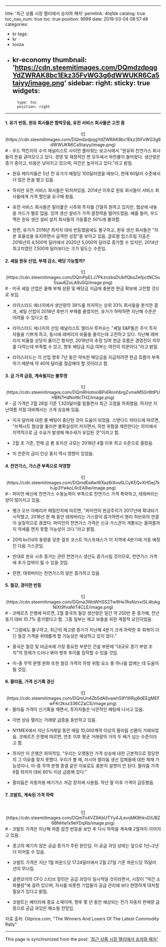 
---
title: '최근 상품 시장 랠리에서 승자와 패자'
permlink: 4tqfde
catalog: true
toc_nav_num: true
toc: true
position: 9999
date: 2019-03-04 08:57:48
categories:
- kr
tags:
- kr
- tooza
- kr-economy
thumbnail: 'https://cdn.steemitimages.com/DQmdzdpqgYdZWRAK8bc1Ekz35FvWG3g6dWWUKR6Ca5taiyy/image.png'
sidebar:
    right:
        sticky: true
widgets:
    -
        type: toc
        position: right
---


#### 1. 유가 반등, 원유 회사들은 함박웃음, 유전 서비스 회사들은 고전 중
<center>
![](https://cdn.steemitimages.com/DQmdzdpqgYdZWRAK8bc1Ekz35FvWG3g6dWWUKR6Ca5taiyy/image.png)
</center>
#
- 우드 맥킨지의 수석 애널리스트 사이먼 플라워는 보고서에서 "원유와 천연가스 회사들이 돈을 긁어모으고 있다. 경영 및 재정적인 면 모두에서 파란불이 들어왔다. 생산량은 증가 중이고, 비용은 낮아지고 있으며, 마진은 높아지고 있다."라고 밝힘.

- 원유 메이저들은 5년 전 유가가 배럴당 100달러였을 때보다, 현재 60달러 수준에서 더 많은 돈을 벌고 있음. 

- 하지만 유전 서비스 회사들은 뒤처져있음. 2014년 이후로 원유 회사들이 서비스 회사들에게 가격 할인을 요구해 왔음. 

- 유전 서비스 회사들은 말라붙은 시추와 투자를 간절히 원하고 있지만, 협상에 내놓을 카드가 별로 없음. 잉여 생산 설비가 가격 결정력을 떨어뜨렸음. 예를 들어, 우드맥은 원유 생산 설비 설치 회사들의 가동률은 50%에 불과함. 

- 한편, 유가가 2016년 최저치 대비 반등했음에도 불구하고, 원유 생산 회사들은 "자본 효율성을 유지하면서 급격한 성장"을 보이고 있음. 글로벌 업스트림 지출은 2016년의 4,500억 달러에서 2020년 5,000억 달러로 증가할 수 있지만, 2014년 최고치였던 7,500억 달러보다는 크가 밑도는 수준임.

#### 2. 셰일 원유 산업, 부채 감소, 배당 가능할까? 
<center>
![](https://cdn.steemitimages.com/DQmPpELJ7PkznzbsDUkifQbsZefpctNC5o5sau6ZoLA6u5Q/image.png)
</center>
#
- 미국 셰일 산업은 올해 부채 상환 및 배당금 지급에 충분한 현금 확보에 고전할 것으로 보임.

- 라이스타드 에너지에서 생산량의 39%를 차지하는 상위 33% 회사들을 분석한 결과, 셰일 산업이 2018년 후반기 부채를 줄였지만, 유가가 하락하면 지난해 수준은 어려울 수 있다고 함. 

- 라이스타드 에너지의 선임 애널리스트 앨리사 루카슈는 "셰일 E&P들은 주식 투자자들을 기쁘게 하고, 동시에 레버리지 비율을 줄이는데 고전하고 있다. 지난해 레버리지 비율을 상당히 줄이긴 했지만, 2019년의 추정 잉여 현금 흐름은 경영진이 의무를 다하는데 부족할 수 있고, 향후 배당급 지급 여부는 여전히 의문이다."라고 밝힘.

- 라이스타드는 이 산업 향후 7년 동안 약속한 배당금을 지급하려면 현금 흐름이 부족하기 때문에 약 40억 달러를 절감해야 할 것이라고 함. 

#### 3. 금 가격 급등, 계속될지는 불투명
<center>
![](https://cdn.steemitimages.com/DQmRHotninBPi4RnnhbrgZvmeM5Gr6ttPUHBN7HdNoWcTH2/image.png)
</center>
#
- 금 가격은 2월 28일 기준 1,320달러를 밑돌면서 최근 고점을 하회했음. 하지만 지난여름 저점 대비해서는 크게 상승해 있음. 

- 미국 달러에 대한 롱 베팅이 중단된 것이 도움이 되었음. 스탠다드 차타드에 따르면, "브렉시트 협상을 둘러싼 불확실성이 커지면서, 하방 위험을 제한한다는 의미에서 지역적으로 금 수요가 발생해 매수세가 유입된 것"이라고 함. 

- 2월 초 기준, 전체 금 롱 포지션 규모는 2018년 4월 이후 최고 수준으로 올랐음.

- 미 연준의 금리 인상 중지 역시 영향이 있었음. 

#### 4. 천연가스, 가스관 부족으로 악영향
<center>
![](https://cdn.steemitimages.com/DQmdEeAwWXaz6iXos6LCyKEQvXHDej7khJp3YwkoL6cEA8w/image.png)
</center>
#
- 퍼미언 배신에 천연가스 수용능력이 부족으로 천연가스 가격 폭락하고, 태워버리는 양이 많이지고 있음.

- 뱅크 오브 아메리카 메릴린치에 따르면, "퍼미언의 현금주의가 2017년에 확대되기 시작했고, 2018년 한 해 동안 태워버리는 가스량이 증가하면서 헨리 허브와의 연결이 실질적으로 끊겼다. 퍼미언의 천연가스 가격은 신규 가스관이 개통되는 올여름까지 약세를 면치 못할 가능성이 크다."라고 밝힘.

- 20억 bcf/d의 용량을 갖춘 걸프 코스트 익스프레스가 이 지역에 4분기에 가동 예정인 다음 가스관임.

- 반대로 원유 시추 증가는 관련 천연가스 생산도 증가시킬 것이므로, 천연가스 가격에 추가 압박이 될 수 있을 것임.

- 한편, 태워버리는 천연가스의 양은 증가하고 있음.

#### 5. 철강, 경미한 반등
<center>
![](https://cdn.steemitimages.com/DQma3WoWHSS2Tw9He7AsNzvxiSL4tukgNiXt9fvaNrT4CLE/image.png)
</center>
#
- 코메르츠 은행에 따르면, 2월 중국의 철강 생산량은 일간 약 250만 톤 증가해, 전년 동기 대비 10.7% 증가했다고 함. 그중 일부는 재고 보충을 위한 계절적 요인이었음.

- "그럼에도 불구하고, 최근의 재고량 증가가 지난해 4분기 크게 하락한 후 회복이 더딘 철강 가격을 위태롭게 할 가능성은 예상하고 있지 않다."

- 중국은 철강 및 비금속에 가장 중요한 부문인 건설 부문에 "대규모 경기 부양 조치"의 정체가 드러나 봐야 향후 추이를 짐작할 수 있을 것임. 

- 미-중 무역 분쟁 완화 또한 철강 가격의 하방 위험 요소 중 하나를 없애는 데 도움이 될 것임. 

#### 6. 팔라듐, 가격 신기록 경신
<center>
![](https://cdn.steemitimages.com/DQmUn4Zb5dA6vawh59YWRyj6dEEgMEFwFKr2kxz336CZaCS/image.png)
</center>
#
- 팔라듐 가격이 신기록을 깨면서, 투자자들은 낙관적인 베팅에 나서고 있음.

- 이번 상승 랠리는 거래량 급증을 동반하고 있음. 

- NYMEX에서 지난 5거래일 동안 매일 10,000계약 이상의 팔라듐 선물이 거래되었음. 코메르츠 은행에 따르면, 연초 이후 평균 거래량의 거의 두 배가 넘는 수준이라고 함. 

- 하지만 이 은행은 회의적임. "우리는 오랫동안 가격 상승에 대한 근본적으로 정당한지 그 이유를 찾지 못했다. 우리가 볼 때, 러시아 팔라듐 생산 업체들에 대한 제재 가능성이나, 미-중 무역 분쟁 종결 같은 이유로도 충분히 설명이 안 된다. 팔라듐 가격 8월 최저치 대비 80% 이상 급증해 있다."

- 팔라듐은 자동차용 배기가스 저감 장치에 사용됨. 작년 말 이후 가격이 급등했음.

#### 7. 코발트, 계속된 가격 하락
#
<center>
![](https://cdn.steemitimages.com/DQmTo4VZ9AbUTYy4JLevsMK8hkvDiUBZ6BNHie1x9eYDqXb/image.png)
</center>
#
- 코발트 가격은 지난해 여름 잠깐 반등을 보인 후 다시 하락을 계속해 2월까지 이어지고 있음. 

- 콩고의 예기치 않은 공급 증가가 주된 원인임. 이 공급 과잉 상태는 앞으로 1년~2년 더 이어질 수 있음. 

- 코발트 가격은 지난 1월 파운드당 17.24달러에서 2월 27일 기준 파운드당 15달러 선이 무너짐.

- 글렌코어의 CFO 스티브 칼민은 공급 과잉이 일시적일 것이라면서, 시장이 "약간 소화불량"에 걸려 있으며, 자사를 비롯한 기업들이 공급 관리에 보다 현명하게 대처할 필요가 있다고 밝힘.

- 코발트는 배터리에 중요 소재이며, 향후 몇 년 동안 예상되는 전기 자동차 판매량 급증으로 공급 과잉은 해소될 전망임. 

자료 출처: Oilprice.com, "The Winners And Losers Of The Latest Commodity Rally"

- - -

This page is synchronized from the post: ['최근 상품 시장 랠리에서 승자와 패자'](https://steemit.com/@pius.pius/4tqfde)

